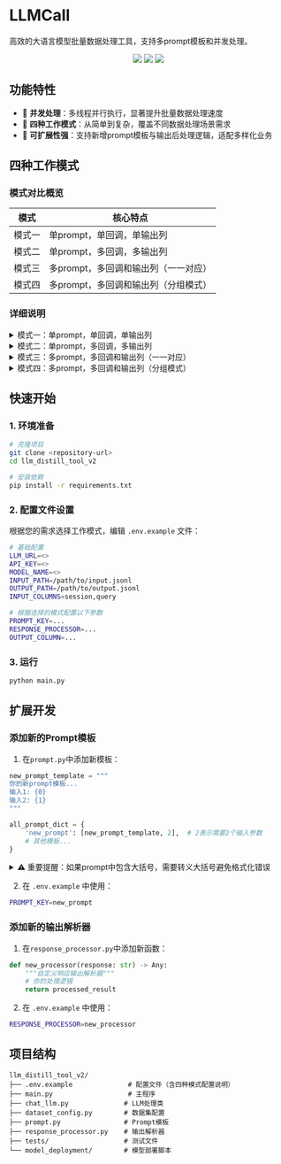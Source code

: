 # LLMCall

高效的大语言模型批量数据处理工具，支持多prompt模板和并发处理。

<div align="center">
  <p>
    <img src="https://img.shields.io/badge/特性-并发处理-blue">
    <img src="https://img.shields.io/badge/模式-四种工作模式-green">
    <img src="https://img.shields.io/badge/扩展-高可扩展性-orange">
  </p>
</div>

## 功能特性

- 🚀 **并发处理**：多线程并行执行，显著提升批量数据处理速度
- 📝 **四种工作模式**：从简单到复杂，覆盖不同数据处理场景需求
- 🔧 **可扩展性强**：支持新增prompt模板与输出后处理逻辑，适配多样化业务

## 四种工作模式

### 模式对比概览

| 模式 | 核心特点 |
|------|----------|
| 模式一 | 单prompt，单回调，单输出列 |
| 模式二 | 单prompt，多回调，多输出列 |
| 模式三 | 多prompt，多回调和输出列（一一对应） |
| 模式四 | 多prompt，多回调和输出列（分组模式） |

### 详细说明

<details>
<summary>模式一：单prompt，单回调，单输出列</summary>

**适用场景**：基础数据处理，一对一转换  
- 一个prompt模板生成一个响应  
- 使用一个输出解析器进行后处理  
- 输出到一个列  

**优势**：配置简单，处理速度最快  

**配置示例**：
```bash
PROMPT_KEY=prompt1
RESPONSE_PROCESSOR=processor1
OUTPUT_COLUMN=answer
OUTPUT_PROMPT_COLUMN=prompt
```
</details>

<details>
<summary>模式二：单prompt，多回调，多输出列</summary>

**适用场景**：需要对同一响应进行多种格式化处理  
- 一个prompt模板生成一个响应  
- 使用多个输出解析器同时处理同一个响应  
- 输出到多个列（如：原始文本、JSON格式、清理后文本）  

**优势**：节省LLM调用成本，一次生成多种格式  

**配置示例**：
```bash
PROMPT_KEY=prompt1
RESPONSE_PROCESSOR=processor1,processor2,processor3
OUTPUT_COLUMN=answer1,answer2,answer3
OUTPUT_PROMPT_COLUMN=prompt
```
</details>

<details>
<summary>模式三：多prompt，多回调和输出列（一一对应）</summary>

**适用场景**：需要生成多种不同类型的内容  
- 多个prompt模板分别生成不同的响应  
- 每个响应使用对应的输出解析器  
- 输出到对应的列  

**优势**：并行处理不同类型的任务，提高处理效率  

**配置示例**：
```bash
PROMPT_KEY=prompt1,prompt2,prompt3
RESPONSE_PROCESSOR=processor1,processor2,processor3
OUTPUT_COLUMN=answer1,answer2,answer3
OUTPUT_PROMPT_COLUMN=prompt1,prompt2,prompt3
```
</details>

<details>
<summary>模式四：多prompt，多回调和输出列（分组模式）</summary>

**适用场景**：复杂的数据处理需求，最大灵活性  
- 多个prompt模板分别生成不同的响应  
- 每个响应可以使用多个输出解析器进行不同的后处理  
- 每个prompt对应一组输出列  

**优势**：最大的配置灵活性，适合复杂业务场景  

**配置示例**：
```bash
PROMPT_KEY=prompt1,prompt2,prompt3
RESPONSE_PROCESSOR=[processor1,processor2],[processor3],[processor4,processor5,processor6]
OUTPUT_COLUMN=[answer1,answer2],[answer3],[answer4,answer5,answer6]
OUTPUT_PROMPT_COLUMN=prompt1,prompt2,prompt3
```

**分组模式说明**：  
- 第1个prompt (`prompt1`) 使用2个输出解析器，输出到2个列  
- 第2个prompt (`prompt2`) 使用1个输出解析器，输出到1个列  
- 第3个prompt (`prompt3`) 使用3个输出解析器，输出到3个列  
</details>

## 快速开始

### 1. 环境准备

```bash
# 克隆项目
git clone <repository-url>
cd llm_distill_tool_v2

# 安装依赖
pip install -r requirements.txt
```



### 2. 配置文件设置

根据您的需求选择工作模式，编辑 `.env.example` 文件：

```bash
# 基础配置
LLM_URL=<>
API_KEY=<>
MODEL_NAME=<>
INPUT_PATH=/path/to/input.jsonl
OUTPUT_PATH=/path/to/output.jsonl
INPUT_COLUMNS=session,query

# 根据选择的模式配置以下参数
PROMPT_KEY=...
RESPONSE_PROCESSOR=...
OUTPUT_COLUMN=...
```

### 3. 运行

```bash
python main.py
```

## 扩展开发

### 添加新的Prompt模板

1. 在`prompt.py`中添加新模板：
```python
new_prompt_template = """
你的新prompt模板...
输入1: {0}
输入2: {1}
"""

all_prompt_dict = {
    'new_prompt': [new_prompt_template, 2],  # 2表示需要2个输入参数
    # 其他模板...
}
```
<details>
<summary>⚠️ 重要提醒：如果prompt中包含大括号，需要转义大括号避免格式化错误</summary>
例如，

```python
prompt_with_json = """
回答格式：
```json
{
    "字段": "值"
}
输入：{0}
"""
```
❌错误写法：会导致 KeyError

```python
prompt_with_json = """
回答格式：
json{{
    "字段": "值"
}}
输入：{0}
"""
```
✅ 正确写法 - 使用双大括号转义
</details>


2. 在 `.env.example` 中使用：
```bash
PROMPT_KEY=new_prompt
```

### 添加新的输出解析器

1. 在`response_processor.py`中添加新函数：
```python
def new_processor(response: str) -> Any:
    """自定义响应输出解析器"""
    # 你的处理逻辑
    return processed_result
```

2. 在 `.env.example` 中使用：
```bash
RESPONSE_PROCESSOR=new_processor
```

## 项目结构

```
llm_distill_tool_v2/
├── .env.example              # 配置文件（含四种模式配置说明）
├── main.py                   # 主程序
├── chat_llm.py              # LLM处理类
├── dataset_config.py        # 数据集配置
├── prompt.py                # Prompt模板
├── response_processor.py    # 输出解析器
├── tests/                   # 测试文件
└── model_deployment/        # 模型部署脚本
```
